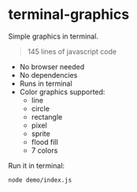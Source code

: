 # terminal-graphics
Simple graphics in terminal.
> 145 lines of javascript code

* No browser needed
* No dependencies 
* Runs in terminal
* Color graphics supported:
  * line
  * circle
  * rectangle
  * pixel
  * sprite
  * flood fill
  * 7 colors

Run it in terminal:
```bash
node demo/index.js
```
